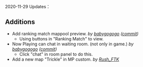 2020-11-29 Updates：  

## Additions  
- Add ranking match mappool preview. *by [babygogogo](https://github.com/Babygogogo)* *([commit](https://github.com/Babygogogo/TinyWarsClient/commit/4da4b76f2243a0621bb634f1af649c3e150c1e70))*  
	- Using buttons in "Ranking Match" to view.  
- Now Playing can chat in waiting room. (not only in game.) *by [babygogogo](https://github.com/Babygogogo)* *([commit](https://github.com/Babygogogo/TinyWarsClient/commit/63060beae5683834f788b5a3fefe1359d2bac9f0))*  
	- Click "chat" in room panel to do this.  
- Add a new map "Trickle" in MP custom. *by [Rush_FTK](https://github.com/RushFTK)*  